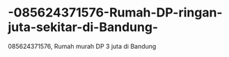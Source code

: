 # -085624371576-Rumah-DP-ringan-juta-sekitar-di-Bandung-
 085624371576,  Rumah murah DP 3 juta di Bandung
